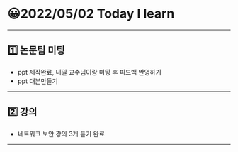 # 😀2022/05/02 Today I learn
-------------------------
## 1️⃣ 논문팀 미팅
  * ppt 제작완료, 내일 교수님이랑 미팅 후 피드백 반영하기
  * ppt 대본만들기
------------------------
## 2️⃣ 강의
  * 네트워크 보안 강의 3개 듣기 완료
----------------------------
